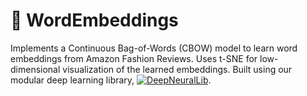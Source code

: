 # 🧠 WordEmbeddings
Implements a Continuous Bag-of-Words (CBOW) model to learn word embeddings from Amazon Fashion Reviews. Uses t-SNE for low-dimensional visualization of the learned embeddings. Built using our modular deep learning library, [![DeepNeuralLib](https://img.shields.io/badge/Repo-DeepNeuralLib-blue?logo=github)](https://github.com/treytuscai/DeepNeuralLib).
